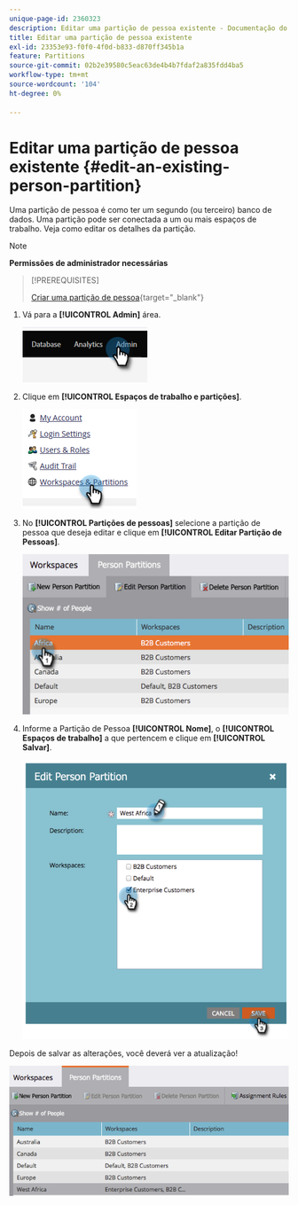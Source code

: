 ```yaml
---
unique-page-id: 2360323
description: Editar uma partição de pessoa existente - Documentação do Marketo - Documentação do produto
title: Editar uma partição de pessoa existente
exl-id: 23353e93-f0f0-4f0d-b833-d870ff345b1a
feature: Partitions
source-git-commit: 02b2e39580c5eac63de4b4b7fdaf2a835fdd4ba5
workflow-type: tm+mt
source-wordcount: '104'
ht-degree: 0%

---
```


# Editar uma partição de pessoa existente {#edit-an-existing-person-partition}

Uma partição de pessoa é como ter um segundo (ou terceiro) banco de dados. Uma partição pode ser conectada a um ou mais espaços de trabalho. Veja como editar os detalhes da partição.

>[!NOTE]
>
>**Permissões de administrador necessárias**

>[!PREREQUISITES]
>
>[Criar uma partição de pessoa](/help/marketo/product-docs/administration/workspaces-and-person-partitions/create-a-person-partition.md){target="_blank"}

1. Vá para a **[!UICONTROL Admin]** área.

   ![](assets/edit-an-existing-person-partition-1.png)

1. Clique em **[!UICONTROL Espaços de trabalho e partições]**.

   ![](assets/edit-an-existing-person-partition-2.png)

1. No **[!UICONTROL Partições de pessoas]** selecione a partição de pessoa que deseja editar e clique em **[!UICONTROL Editar Partição de Pessoas]**.

   ![](assets/edit-an-existing-person-partition-3.png)

1. Informe a Partição de Pessoa **[!UICONTROL Nome]**, o **[!UICONTROL Espaços de trabalho]** a que pertencem e clique em **[!UICONTROL Salvar]**.

   ![](assets/edit-an-existing-person-partition-4.png)

Depois de salvar as alterações, você deverá ver a atualização!

![](assets/edit-an-existing-person-partition-5.png)
